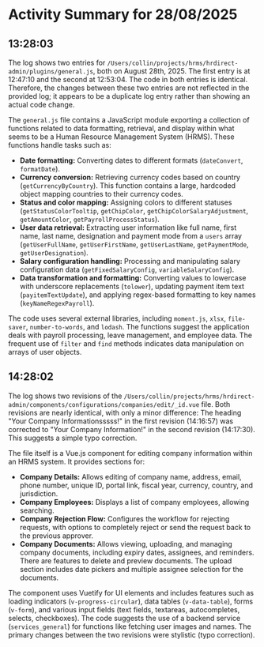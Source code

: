 # Activity Summary for 28/08/2025

## 13:28:03
The log shows two entries for `/Users/collin/projects/hrms/hrdirect-admin/plugins/general.js`, both on August 28th, 2025.  The first entry is at 12:47:10 and the second at 12:53:04.  The code in both entries is identical.  Therefore, the changes between these two entries are not reflected in the provided log; it appears to be a duplicate log entry rather than showing an actual code change.

The `general.js` file contains a JavaScript module exporting a collection of functions related to data formatting, retrieval, and display within what seems to be a Human Resource Management System (HRMS).  These functions handle tasks such as:

* **Date formatting:**  Converting dates to different formats (`dateConvert`, `formatDate`).
* **Currency conversion:** Retrieving currency codes based on country (`getCurrencyByCountry`). This function contains a large, hardcoded object mapping countries to their currency codes.
* **Status and color mapping:** Assigning colors to different statuses (`getStatusColorTooltip`, `getChipColor`, `getChipColorSalaryAdjustment`, `getAmountColor`, `getPayrollProcessStatus`).
* **User data retrieval:** Extracting user information like full name, first name, last name, designation and payment mode from a `users` array (`getUserFullName`, `getUserFirstName`, `getUserLastName`, `getPaymentMode`, `getUserDesignation`).
* **Salary configuration handling:** Processing and manipulating salary configuration data (`getFixedSalaryConfig`, `variableSalaryConfig`).
* **Data transformation and formatting:** Converting values to lowercase with underscore replacements (`tolower`), updating payment item text (`payitemTextUpdate`), and applying regex-based formatting to key names (`keyNameRegexPayroll`).

The code uses several external libraries, including `moment.js`, `xlsx`, `file-saver`, `number-to-words`, and `lodash`.  The functions suggest the application deals with payroll processing, leave management, and employee data.  The frequent use of `filter` and `find` methods indicates data manipulation on arrays of user objects.


## 14:28:02
The log shows two revisions of the `/Users/collin/projects/hrms/hrdirect-admin/components/configurations/companies/edit/_id.vue` file.  Both revisions are nearly identical, with only a minor difference:  The heading "Your Company Informationsssss!" in the first revision (14:16:57) was corrected to "Your Company Information!" in the second revision (14:17:30). This suggests a simple typo correction.

The file itself is a Vue.js component for editing company information within an HRMS system. It provides sections for:

* **Company Details:**  Allows editing of company name, address, email, phone number, unique ID, portal link, fiscal year, currency, country, and jurisdiction.
* **Company Employees:** Displays a list of company employees, allowing searching.
* **Company Rejection Flow:**  Configures the workflow for rejecting requests, with options to completely reject or send the request back to the previous approver.
* **Company Documents:**  Allows viewing, uploading, and managing company documents, including expiry dates, assignees, and reminders.  There are features to delete and preview documents.  The upload section includes date pickers and multiple assignee selection for the documents.


The component uses Vuetify for UI elements and includes features such as loading indicators (`v-progress-circular`), data tables (`v-data-table`), forms (`v-form`), and various input fields (text fields, textareas, autocompletes, selects, checkboxes).  The code suggests the use of a backend service (`services_general`) for functions like fetching user images and names.  The primary changes between the two revisions were stylistic (typo correction).
